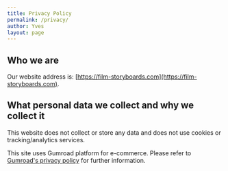 ```yaml
---
title: Privacy Policy
permalink: /privacy/
author: Yves
layout: page
---
```

## Who we are

Our website address is: [https://film-storyboards.com](https://film-storyboards.com).

## What personal data we collect and why we collect it

This website does not collect or store any data and does not use cookies or tracking/analytics services.

This site uses Gumroad platform for e-commerce. Please refer to [Gumroad's privacy policy](https://gumroad.com/privacy) for further information.
